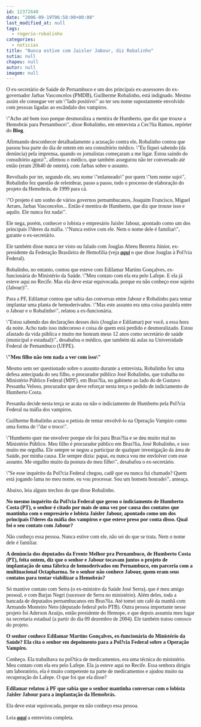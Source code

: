 ```yaml
---
id: 12372640
date: "2006-09-19T06:58:00+00:00"
last_modified_at: null
tags:
  - rogerio-robalinho
categories:
  - noticias
title: "Nunca estive com Jaisler Jabour, diz Robalinho"
sutia: null
chapeu: null
autor: null
imagem: null
---
```

<p><P><FONT face=Verdana>O ex-secretário de Saúde de Pernambuco e um dos principais ex-assessores do ex-governador Jarbas Vasconcelos (PMDB), Guilherme Robalinho, está indignado. Mesmo assim ele consegue ver um \"lado positivo\" ao ter seu nome supostamente envolvido com pessoas ligadas ao escândalo dos vampiros.</FONT></P></p>
<p><P><FONT face=Verdana>\"Acho até bom isso porque desmoraliza a mentira de Humberto, que diz que trouxe a Hemobrás para Pernambuco\", disse Robalinho, em entrevista a Cec?lia Ramos, repórter do <B>Blog</B>.</FONT></P></p>
<p><P><FONT face=Verdana>Afirmando desconhecer detalhadamente a acusação contra ele, Robalinho contou que passou boa parte do dia de ontem em seu consultório médico. \"Eu fiquei sabendo (da denúncia) pela imprensa, quando os jornalistas começaram a me ligar. Estou saindo do consultório agora\", afirmou o médico, que também assegurou não ter conversado até então (eram 20h40 de ontem), com Jarbas sobre o assunto. </FONT></P></p>
<p><P><FONT face=Verdana>Revoltado por ter, segundo ele, seu nome \"enlameado\" por quem \"tem nome sujo\", Robalinho fez questão de relembrar, passo a passo, todo o processo de elaboração do projeto da Hemobrás, de 1999 para cá. </FONT></P></p>
<p><P><FONT face=Verdana>\"O projeto é um sonho de vários governos pernambucanos, Joaquim Francisco, Miguel Arraes, Jarbas Vasconcelos... Então é mentira de Humberto, que diz que trouxe isso e aquilo. Ele nunca fez nada\".</FONT></P></p>
<p><P><FONT face=Verdana>Ele nega, porém, conhecer o lobista e empresário Jaisler Jabour, apontado como um dos principais l?deres da máfia. \"Nunca estive com ele. Nem o nome dele é familiar\", garante o ex-secretário. </FONT></P></p>
<p><P><FONT face=Verdana>Ele também disse nunca ter visto ou falado com Jouglas Abreu Bezerra Júnior, ex-presidente da Federação Brasileira de Hemofilia (veja <B><EM><A href=\"https://jc3.uol.com.br/blogs/jc/2006/09/18/index.php#1537\">aqui</A></EM></B> o que disse Jouglas à Pol?cia Federal).</FONT></P></p>
<p><P><FONT face=Verdana>Robalinho, no entanto, contou que esteve com Edilamar Martins Gonçalves, ex-funcionária do Ministério da Saúde. \"Meu contato com ela era pelo Lafepe. E ela já esteve aqui no Recife. Mas ela deve estar equivocada, porque eu não conheço esse sujeito (Jabour)\". </FONT></P></p>
<p><P><FONT face=Verdana>Para a PF, Edilamar contou que sabia das conversas entre Jabour e Robalinho para tentar implantar uma planta de hemoderivados. \"Mas este assunto era uma coisa paralela entre o Jabour e o Robalinho\", relatou a ex-funcionária. </FONT></P></p>
<p><P><FONT face=Verdana>\"Estou sabendo das declarações desses dois (Jouglas e Edilamar) por você, a essa hora da noite. Acho tudo isso indecoroso e coisa de quem está perdido e desmoralizado. Estou afastado da vida pública e muito me honram meus 12 anos como secretário de saúde (municipal e estadual)\", desabafou o médico, que também dá aulas na Universidade Federal de Pernambuco (UFPE).</FONT></P><B></p>
<p><P><FONT face=Verdana>\"Meu filho não tem nada a ver com isso\"</FONT></P></B></p>
<p><P><FONT face=Verdana>Mesmo sem ser questionado sobre o assunto durante a entrevista, Robalinho&nbsp;fez uma defesa antecipada do seu filho, o procurador público José Robalinho, que trabalha no Ministério Público Federal (MPF), em Bras?lia, no gabinete ao lado do de Gustavo Pessanha Veloso, procurador que deve reforçar nesta terça o pedido de indiciamento de Humberto Costa.</FONT></P><FONT face=Verdana></p>
<p><P><FONT face=Verdana>Pessanha decide nesta terça se acata ou não o indiciamento de Humberto pela Pol?cia Federal na máfia dos vampiros.</FONT></P></FONT></p>
<p><P><FONT face=Verdana>Guilherme Robalinho acusa o petista de tentar envolvê-lo na Operação Vampiro como uma forma de \"dar o troco\". </FONT></P></p>
<p><P><FONT face=Verdana>\"Humberto quer me envolver porque ele foi para Bras?lia e se deu muito mal no Ministério Público. Meu filho é procurador público em Bras?lia, José Robalinho, e isso muito me orgulha. Ele sempre se negou a participar de qualquer investigação da área de Saúde, por minha causa. Ele sempre dizia: papai, eu nunca vou me envlolver com esse assunto. Me orgulho muito da postura do meu filho\", desabafou o ex-secretário. </FONT></P></p>
<p><P><FONT face=Verdana>\"Se esse inquérito da Pol?cia Federal chegou, cadê que eu nunca fui chamado? Quem está jogando lama no meu nome, eu vou processar. Sou um homem honrado\", ameaça.</FONT></P></p>
<p><P><FONT face=Verdana>Abaixo, leia alguns trechos do que disse&nbsp;Robalinho.</FONT></P><B></p>
<p><P><FONT face=Verdana>No mesmo inquérito da Pol?cia Federal que gerou o indiciamento de Humberto Costa (PT), o senhor é citado por mais de uma vez por causa dos contatos que mantinha com o empresário e lobista Jaisler Jabour, apontado como um dos principais l?deres da máfia dos vampiros e que esteve preso por conta disso. Qual foi o seu contato com Jabour?</FONT></P></B></p>
<p><P><FONT face=Verdana>Não conheço essa pessoa. Nunca estive com ele, não sei do que se trata. Nem o nome dele é familiar. </FONT></P><B></p>
<p><P><FONT face=Verdana>A denúncia dos deputados da Frente Melhor pra Pernambuco, de Humberto Costa (PT), feita ontem, diz que o senhor e Jabour tocavam juntos o projeto de implantação de uma fábrica de hemoderivados em Pernambuco, em parceria com a multinacional Octapharma. Se o senhor não conhece Jabour, quem eram seus contatos</FONT></B><FONT face=Verdana> <B>para tentar viabilizar a Hemobrás?</P></B></FONT></p>
<p><P><FONT face=Verdana>Só mantive contato com Serra (o ex-ministro da Saúde José Serra), que é meu amigo pessoal, e com Barjas Negri (sucessor de Serra no ministério). Além deles, toda a bancada de deputados pernambucanos em Bras?lia. Até tomei um café da manhã com Armando Monteiro Neto (deputado federal pelo PTB). Outra pessoa importante nesse projeto foi Aderson Araújo, então presidente do Hemope, e que depois assumiu meu lugar na secretaria estadual (a partir do dia 09 dezembro de 2004). Ele também tratou conosco do projeto.</FONT></P><B></p>
<p><P><FONT face=Verdana>O senhor conhece Edilamar Martins Gonçalves, ex-funcionária do Ministério da Saúde? Ela cita o senhor em depoimento para a Pol?cia Federal sobre a Operação Vampiro. </FONT></P></B></p>
<p><P><FONT face=Verdana>Conheço. Ela trabalhava na pol?tica de medicamentos, era uma técnica do ministério. Meu contato com ela era pelo Lafepe. Ela ja esteve aqui no Recife. Essa senhora dirigiu um laboratório, ela é muito competente na parte de medicamentos e ajudou muito na recuperação do Lafepe. O que foi que ela disse? </FONT></P><B></p>
<p><P><FONT face=Verdana>Edilamar relatou à PF que sabia que o senhor mantinha conversas com o lobista Jaisler Jabour para a implantação da Hemobrás.</FONT></P></B></p>
<p><P><FONT face=Verdana>Ela deve estar equivocada, porque eu não conheço essa pessoa.<BR><BR>Leia <STRONG><EM><A href=\"https://jc3.uol.com.br/blogs/jc/2006/09/19/index.php#1555\">aqui</A></EM></STRONG> a entrevista completa.</FONT></P> </p>
